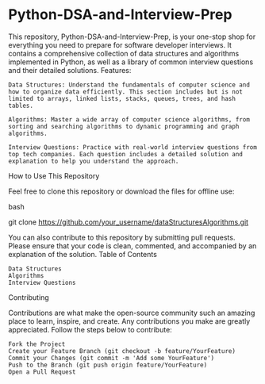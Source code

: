 # Python-DSA-and-Interview-Prep

This repository, Python-DSA-and-Interview-Prep, is your one-stop shop for everything you need to prepare for software developer interviews. It contains a comprehensive collection of data structures and algorithms implemented in Python, as well as a library of common interview questions and their detailed solutions.
Features:

    Data Structures: Understand the fundamentals of computer science and how to organize data efficiently. This section includes but is not limited to arrays, linked lists, stacks, queues, trees, and hash tables.

    Algorithms: Master a wide array of computer science algorithms, from sorting and searching algorithms to dynamic programming and graph algorithms.

    Interview Questions: Practice with real-world interview questions from top tech companies. Each question includes a detailed solution and explanation to help you understand the approach.

How to Use This Repository

Feel free to clone this repository or download the files for offline use:

bash

git clone https://github.com/your_username/dataStructuresAlgorithms.git

You can also contribute to this repository by submitting pull requests. Please ensure that your code is clean, commented, and accompanied by an explanation of the solution.
Table of Contents

    Data Structures
    Algorithms
    Interview Questions

Contributing

Contributions are what make the open-source community such an amazing place to learn, inspire, and create. Any contributions you make are greatly appreciated. Follow the steps below to contribute:

    Fork the Project
    Create your Feature Branch (git checkout -b feature/YourFeature)
    Commit your Changes (git commit -m 'Add some YourFeature')
    Push to the Branch (git push origin feature/YourFeature)
    Open a Pull Request
